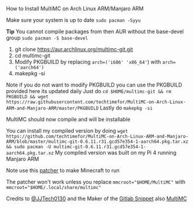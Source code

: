 How to Install MultiMC on Arch Linux ARM/Manjaro ARM

Make sure your system is up to date `sudo pacman -Syyu`

**Tip** You cannot compile packages from then AUR without the base-devel group `sudo pacman -S base-devel`

1. git clone https://aur.archlinux.org/multimc-git.git
2. cd multimc-git
 3. Modify PKGBUILD by replacing `arch=('i686' 'x86_64'`) with `arch=('aarch64')`
 4. makepkg -si
 
 Note if you do not want to modify PKGBUILD you can use the PKGBUILD provided here its updated daily
 Just do `cd $HOME/multimc-git && rm PKGBUILD && wget https://raw.githubusercontent.com/techtimefor/MultiMC-on-Arch-Linux-ARM-and-Manjaro-ARM/master/PKGBUILD`
 Lastly do `makepkg -si`

MultiMC should now compile and will be installable

You can install my compiled version by doing `wget https://github.com/techtimefor/MultiMC-on-Arch-Linux-ARM-and-Manjaro-ARM/blob/master/multimc-git-0.6.11.r31.gcd57e354-1-aarch64.pkg.tar.xz && sudo pacman -U multimc-git-0.6.11.r31.gcd57e354-1-aarch64.pkg.tar.xz`
My compiled version was built on my Pi 4 running Manjaro ARM

Note use this [patcher](https://github.com/JJTech0130/MultiMC-Patcher) to make Minecraft to run

The patcher won't work unless you replace `mmcroot="$HOME/MultiMC"` with
`mmcroot="$HOME/.local/share/multimc"`

Credits to [@JJTech0130](https://github.com/JJTech0130) and the Maker of the [Gitlab Snippet](https://gitlab.com/snippets/1933165)
also [MultiMC](https://github.com/MultiMC/MultiMC5)
 
